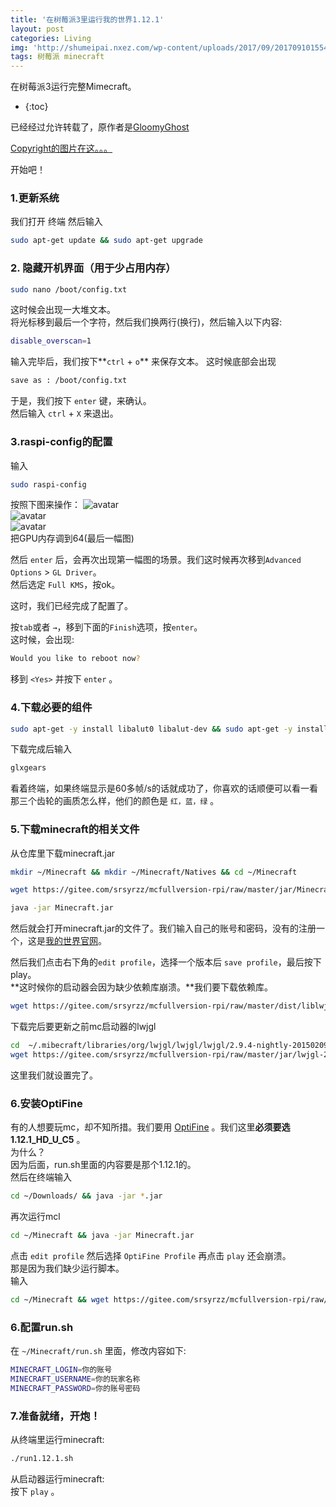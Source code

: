 ```yaml
---
title: '在树莓派3里运行我的世界1.12.1'
layout: post
categories: Living
img: 'http://shumeipai.nxez.com/wp-content/uploads/2017/09/20170910155453155-0.jpg'
tags: 树莓派 minecraft
---
```


在树莓派3运行完整Mimecraft。  
  
* {:toc}

已经经过允许转载了，原作者是[GloomyGhost](http://gloomyghost.com)  
  
[Copyright的图片在这。。。](https://coding.net/u/SunbossRS/p/GotBlogDowner/git/raw/master/img/RunMinecraftOnRaspberryPi3/01.png)  
  
开始吧！  
  
  
  
### 1.更新系统

我们打开 终端 然后输入
```bash
sudo apt-get update && sudo apt-get upgrade

```
### 2. 隐藏开机界面（用于少占用内存）
```bash
sudo nano /boot/config.txt
```
这时候会出现一大堆文本。  
将光标移到最后一个字符，然后我们换两行(换行)，然后输入以下内容:
```bash
disable_overscan=1
```
输入完毕后，我们按下**`ctrl` + `o`** 来保存文本。
这时候底部会出现
```bash
save as : /boot/config.txt
```
于是，我们按下 `enter` 键，来确认。  
然后输入 `ctrl` + `X` 来退出。

### 3.raspi-config的配置
输入
```bash
sudo raspi-config
```
按照下图来操作：
![avatar](https://coding.net/u/SunbossRS/p/GotBlogDowner/git/raw/master/img/RunMinecraftOnRaspberryPi3/02.jpg)  
![avatar](https://coding.net/u/SunbossRS/p/GotBlogDowner/git/raw/master/img/RunMinecraftOnRaspberryPi3/03.jpg)  
![avatar](https://coding.net/u/SunbossRS/p/GotBlogDowner/git/raw/master/img/RunMinecraftOnRaspberryPi3/04.jpg)  
把GPU内存调到64(最后一幅图)  
  
然后 `enter` 后，会再次出现第一幅图的场景。我们这时候再次移到`Advanced Options` > `GL Driver`。  
然后选定 `Full KMS`，按ok。  
  
这时，我们已经完成了配置了。  
  
按`tab`或者 `→`，移到下面的`Finish`选项，按`enter`。  
这时候，会出现:
```bash
Would you like to reboot now?
```
移到 `<Yes>` 并按下 `enter` 。
  

### 4.下载必要的组件
```bash
sudo apt-get -y install libalut0 libalut-dev && sudo apt-get -y install mesa-utils 
```
下载完成后输入
```bash
glxgears
```
看着终端，如果终端显示是60多帧/s的话就成功了，你喜欢的话顺便可以看一看那三个齿轮的画质怎么样，他们的颜色是 `红，蓝，绿` 。  

### 5.下载minecraft的相关文件
从仓库里下载minecraft.jar
```bash
mkdir ~/Minecraft && mkdir ~/Minecraft/Natives && cd ~/Minecraft
```
```bash
wget https://gitee.com/srsyrzz/mcfullversion-rpi/raw/master/jar/Minecraft.jar
```
```bash
java -jar Minecraft.jar
```
然后就会打开minecraft.jar的文件了。我们输入自己的账号和密码，没有的注册一个，这是[我的世界官网](http://minecraft.net)。  
  
然后我们点击右下角的`edit profile`，选择一个版本后 `save profile`，最后按下play。  
**这时候你的启动器会因为缺少依赖库崩溃。**我们要下载依赖库。
```bash
wget https://gitee.com/srsyrzz/mcfullversion-rpi/raw/master/dist/liblwjgl.so && wget https://gitee.com/srsyrzz/mcfullversion-rpi/raw/master/dist/libopenal.so
```
下载完后要更新之前mc启动器的lwjgl
```bash
cd  ~/.mibecraft/libraries/org/lwjgl/lwjgl/lwjgl/2.9.4-nightly-20150209.jar && rm lwjgl-2.9.4-nightly-20150209.jar
wget https://gitee.com/srsyrzz/mcfullversion-rpi/raw/master/jar/lwjgl-2.9.4-nightly-20150209.jar
```
这里我们就设置完了。

### 6.安装OptiFine
有的人想要玩mc，却不知所措。我们要用 [OptiFine](http://optifine.net/downloads) 。我们这里**必须要选1.12.1_HD_U_C5**  。  
为什么？  
因为后面，run.sh里面的内容要是那个1.12.1的。  
然后在终端输入
```bash
cd ~/Downloads/ && java -jar *.jar
```
再次运行mcl
```bash
cd ~/Minecraft && java -jar Minecraft.jar
```
点击 `edit profile` 然后选择 `OptiFine Profile` 再点击 `play` 还会崩溃。  
那是因为我们缺少运行脚本。  
输入
```bash
cd ~/Minecraft && wget https://gitee.com/srsyrzz/mcfullversion-rpi/raw/master/run1.12.1.sh && chmod +x run1.12.1.sh
```

### 6.配置run.sh
在 `~/Minecraft/run.sh` 里面，修改内容如下:
```sh
MINECRAFT_LOGIN=你的账号
MINECRAFT_USERNAME=你的玩家名称
MINECRAFT_PASSWORD=你的账号密码
```

### 7.准备就绪，开炮！
从终端里运行minecraft:
```bash
./run1.12.1.sh
```
从启动器运行minecraft:  
按下 `play` 。
